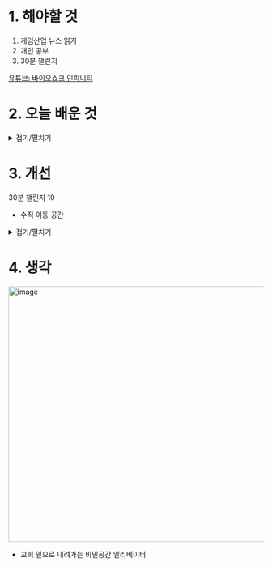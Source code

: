 
# 1. 해야할 것

1. 게임산업 뉴스 읽기 
2. 개인 공부
3. 30분 챌린지

[유튜브: 바이오쇼크 인피니티](https://www.youtube.com/watch?v=C-545Ifzses&list=PLBodQRV3bpp-LPRp3gQJby3EmOxMpSY0K&index=34)


# 2. 오늘 배운 것

<details>
<summary>접기/펼치기</summary>



## 바이오쇼크 인피니티

### 게임 개발 과정: 게임 개발자는 스토리텔링과 동기 부여라는 두 가지 측면을 고려해야 합니다.

- 스토리텔링: 플레이어의 경험에 기반한 자연스러운 스토리를 만드는 것이 중요합니다
- 동기 부여: 플레이어가 보상(무기, 체력 등)을 얻거나 게임을 완료하도록 유도하는 것입니다

### 레벨 디자인 원칙: 효과적인 레벨 디자인을 위한 몇 가지 원칙이 제시되었습니다.

- 예상치 못한 요소: 플레이어를 놀라게 만드는 것이 중요합니다. 예를 들어, 갑자기 바닥이 무너지는 것과 같은 요소가 있습니다
- 현실성 유지: 환상적인 요소도 현실적인 기반을 유지해야 플레이어가 현실감을 느낄 수 있습니다
- 긴장감 조성: 플레이어가 중요한 순간을 향해 나아가도록 긴장감을 조성해야 합니다
- 다양한 이동 선택지: 플레이어가 다양한 전략을 세울 수 있도록 엄폐물을 활용하는 등 이동 선택지를 늘려야 합니다
- 기타 중요한 측면: 디자이너는 미디어 다이어트(다양한 미디어 접하기)를 통해 독창적인 아이디어를 얻고, 플레이어 피드백을 수용하며, 아이디어를 최대한 확장해야 한다고 강조했습니다 

</details>




# 3. 개선

30분 챌린지 10
- 수직 이동 공간



<details>
<summary>접기/펼치기</summary>



# 🎮 Blocktober 30일 체크리스트

## 🔹 Week 1: 기본 공간 감각 익히기 (Flow & Scale)
- [ ] 1일차: 좁은 복도 (긴장감과 시야 제한)  
- [ ] 2일차: 넓은 광장 (개방감, 시야 확보)  
- [ ] 3일차: 계단 + 고저차 공간 (시야 변화를 체험)  
- [ ] 4일차: 교차로 / 분기점 (플레이어 선택 유도)  
- [ ] 5일차: 복도 → 큰 방 → 복도 (기본 레벨 루프)  
- [ ] 6일차: 전투용 사각형 아레나 (엄폐물 배치 포함)  
- [ ] 7일차: 복습 – 지금까지 만든 블록아웃 연결하기  

---

## 🔹 Week 2: 플레이어 유도 & 탐험 (Landmark & Guidance)
- [ ] 8일차: 랜드마크가 보이는 시작 지점 (멀리 보이는 목표물)  
- [ ] 9일차: 빛으로 유도되는 좁은 복도  
- [ ] 10일차: 수직 이동 공간 (엘리베이터/사다리/낭떠러지)  
- [ ] 11일차: “한눈에 보이는 길 vs 숨겨진 길” 구조  
- [ ] 12일차: 루프 구조 (시작과 끝이 연결되는 맵)  
- [ ] 13일차: 시야 차단 → 돌면 놀라움이 있는 공간  
- [ ] 14일차: 복습 – 자연스럽게 목표 지점에 도달하는 블록아웃 제작  

---

## 🔹 Week 3: 전투 & 퍼즐 구조 (Challenge & Encounter)
- [ ] 15일차: 엄폐물 + 고저차 있는 전투 공간  
- [ ] 16일차: 좁은 다리 위 전투 (위험 + 긴장감)  
- [ ] 17일차: 플레이어를 분리시키는 구조 (협동 게임 상상)  
- [ ] 18일차: 잠긴 문 + 스위치 퍼즐 (간단한 조건 달기)  
- [ ] 19일차: 위험 구역(낭떠러지, 함정) + 안전 구역 대비  
- [ ] 20일차: 연속 전투 구간 (휴식 없이 몰아치는 구조)  
- [ ] 21일차: 복습 – 퍼즐 + 전투 혼합된 블록아웃  

---

## 🔹 Week 4: 내러티브 & 몰입 (Story & Atmosphere)
- [ ] 22일차: 시작 지점 = 안전한 허브 공간  
- [ ] 23일차: 폐허 도시 / 무너진 건물 느낌 블록아웃  
- [ ] 24일차: 긴장감 있는 복도 → 갑자기 확 트이는 공간 (심리 대비)  
- [ ] 25일차: 환경 스토리텔링 (구조물 배치로 상황 전달)  
- [ ] 26일차: 보스 전용 아레나 (입장 → 클라이맥스 → 탈출 루트)  
- [ ] 27일차: 탐험형 오픈존 (중앙에 랜드마크, 주변에 작은 이벤트 구역)  
- [ ] 28일차: 플레이어 귀환 루트 (시작 지점으로 돌아오게 설계)  
- [ ] 29일차: 최종 레벨 – 지금까지 배운 것 종합 블록아웃  
- [ ] 30일차: 회고 – 한 달 작업 정리, 노트/노션 기록  

---

## ✅ 팁

* 하루에 **완성도 100%** 필요 없음 → “아이디어 스케치” 수준 OK
* 제작 툴: Unreal Engine (Geometry Editing / BSP), Unity (ProBuilder) 추천
* 공유: 트위터(X), ArtStation, 노션 → #Blocktober 태그 붙이면 피드백 받을 확률 높음
* 가장 중요한 건 **반복** + **기록**입니다.


</details>



# 4. 생각
<img width="773" height="505" alt="image" src="https://github.com/user-attachments/assets/10426cbe-969c-4851-9a4c-a09b2ee9af08" />

- 교회 밑으로 내려가는 비밀공간 엘리베이터



